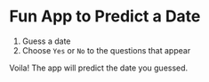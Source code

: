 # Fun App to Predict a Date

1. Guess a date
2. Choose `Yes` or `No` to the questions that appear

Voila! The app will predict the date you guessed.